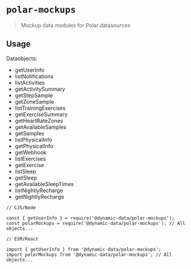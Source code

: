 # `polar-mockups`

> Mockup data modules for Polar datasources

## Usage

Dataobjects:
- getUserInfo
- listNotifications
- listActivities
- getActivitySummary
- getStepSample
- getZoneSample
- listTrainingExercises
- getExerciseSummary
- getHeartRateZones
- getAvailableSamples
- getSamples
- listPhysicalInfo
- getPhysicalInfo
- getWebhook
- listExercises
- getExercise
- listSleep
- getSleep
- getAvailableSleepTimes
- listNightlyRecharge
- getNightlyRecharge

```
// CJS/Node

const { getUserInfo } = require('@dynamic-data/polar-mockups');
const polarMockups = require('@dynamic-data/polar-mockups'); // All objects...

```

```
// ESM/React

import { getUserInfo } from '@dynamic-data/polar-mockups';
import polarMockups from '@dynamic-data/polar-mockups'; // All objects...

```